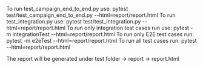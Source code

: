 To run test_campaign_end_to_end.py use: pytest test/test_campaign_end_to_end.py --html=report/report.html
To run test_integration.py use: pytest test/test_integration.py --html=report/report.html
To run only integration test cases run use: pytest -m integrationTest --html=report/report.html
To run only E2E test cases run: pytest -m e2eTest --html=report/report.html
To run all test cases run:  pytest --html=report/report.html

The report will be generated under test folder -> report -> report.html
